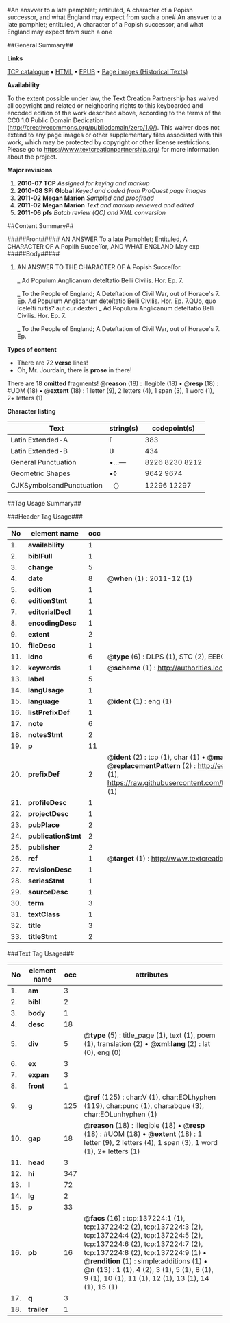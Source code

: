 #An ansvver to a late pamphlet; entituled, A character of a Popish successor, and what England may expect from such a one#
An ansvver to a late pamphlet; entituled, A character of a Popish successor, and what England may expect from such a one

##General Summary##

**Links**

[TCP catalogue](http://www.ota.ox.ac.uk/tcp/)  • 
[HTML](http://tei.it.ox.ac.uk/tcp/Texts-HTML/free/A75/A75406.html)  • 
[EPUB](http://tei.it.ox.ac.uk/tcp/Texts-EPUB/free/A75/A75406.epub) • 
[Page images (Historical Texts)](https://historicaltexts.jisc.ac.uk/eebo-99897609e)

**Availability**

To the extent possible under law, the Text Creation Partnership has waived all copyright and related or neighboring rights to this keyboarded and encoded edition of the work described above, according to the terms of the CC0 1.0 Public Domain Dedication (http://creativecommons.org/publicdomain/zero/1.0/). This waiver does not extend to any page images or other supplementary files associated with this work, which may be protected by copyright or other license restrictions. Please go to https://www.textcreationpartnership.org/ for more information about the project.

**Major revisions**

1. __2010-07__ __TCP__ *Assigned for keying and markup*
1. __2010-08__ __SPi Global__ *Keyed and coded from ProQuest page images*
1. __2011-02__ __Megan Marion__ *Sampled and proofread*
1. __2011-02__ __Megan Marion__ *Text and markup reviewed and edited*
1. __2011-06__ __pfs__ *Batch review (QC) and XML conversion*

##Content Summary##

#####Front#####
AN ANSWER To a late Pamphlet; Entituled, A CHARACTER OF A Popiſh Succeſſor, AND WHAT ENGLAND May exp
#####Body#####

1. AN ANSWER TO THE CHARACTER OF A Popish Succeſſor.

    _ Ad Populum Anglicanum deteſtatio Belli Civilis. Hor. Ep. 7.

    _ To the People of England; A Deteſtation of Civil War, out of Horace's 7. Ep.
Ad Populum Anglicanum deteſtatio Belli Civilis. Hor. Ep. 7.QUo, quo ſceleſti ruitis? aut cur dexteri
    _ Ad Populum Anglicanum deteſtatio Belli Civilis. Hor. Ep. 7.

    _ To the People of England; A Deteſtation of Civil War, out of Horace's 7. Ep.

**Types of content**

  * There are 72 **verse** lines!
  * Oh, Mr. Jourdain, there is **prose** in there!

There are 18 **omitted** fragments! 
 @__reason__ (18) : illegible (18)  •  @__resp__ (18) : #UOM (18)  •  @__extent__ (18) : 1 letter (9), 2 letters (4), 1 span (3), 1 word (1), 2+ letters (1)

**Character listing**


|Text|string(s)|codepoint(s)|
|---|---|---|
|Latin Extended-A|ſ|383|
|Latin Extended-B|Ʋ|434|
|General Punctuation|•…—|8226 8230 8212|
|Geometric Shapes|▪◊|9642 9674|
|CJKSymbolsandPunctuation|〈〉|12296 12297|

##Tag Usage Summary##

###Header Tag Usage###

|No|element name|occ|attributes|
|---|---|---|---|
|1.|__availability__|1||
|2.|__biblFull__|1||
|3.|__change__|5||
|4.|__date__|8| @__when__ (1) : 2011-12 (1)|
|5.|__edition__|1||
|6.|__editionStmt__|1||
|7.|__editorialDecl__|1||
|8.|__encodingDesc__|1||
|9.|__extent__|2||
|10.|__fileDesc__|1||
|11.|__idno__|6| @__type__ (6) : DLPS (1), STC (2), EEBO-CITATION (1), PROQUEST (1), VID (1)|
|12.|__keywords__|1| @__scheme__ (1) : http://authorities.loc.gov/ (1)|
|13.|__label__|5||
|14.|__langUsage__|1||
|15.|__language__|1| @__ident__ (1) : eng (1)|
|16.|__listPrefixDef__|1||
|17.|__note__|6||
|18.|__notesStmt__|2||
|19.|__p__|11||
|20.|__prefixDef__|2| @__ident__ (2) : tcp (1), char (1)  •  @__matchPattern__ (2) : ([0-9\-]+):([0-9IVX]+) (1), (.+) (1)  •  @__replacementPattern__ (2) : http://eebo.chadwyck.com/downloadtiff?vid=$1&page=$2 (1), https://raw.githubusercontent.com/textcreationpartnership/Texts/master/tcpchars.xml#$1 (1)|
|21.|__profileDesc__|1||
|22.|__projectDesc__|1||
|23.|__pubPlace__|2||
|24.|__publicationStmt__|2||
|25.|__publisher__|2||
|26.|__ref__|1| @__target__ (1) : http://www.textcreationpartnership.org/docs/. (1)|
|27.|__revisionDesc__|1||
|28.|__seriesStmt__|1||
|29.|__sourceDesc__|1||
|30.|__term__|3||
|31.|__textClass__|1||
|32.|__title__|3||
|33.|__titleStmt__|2||


###Text Tag Usage###

|No|element name|occ|attributes|
|---|---|---|---|
|1.|__am__|3||
|2.|__bibl__|2||
|3.|__body__|1||
|4.|__desc__|18||
|5.|__div__|5| @__type__ (5) : title_page (1), text (1), poem (1), translation (2)  •  @__xml:lang__ (2) : lat (0), eng (0)|
|6.|__ex__|3||
|7.|__expan__|3||
|8.|__front__|1||
|9.|__g__|125| @__ref__ (125) : char:V (1), char:EOLhyphen (119), char:punc (1), char:abque (3), char:EOLunhyphen (1)|
|10.|__gap__|18| @__reason__ (18) : illegible (18)  •  @__resp__ (18) : #UOM (18)  •  @__extent__ (18) : 1 letter (9), 2 letters (4), 1 span (3), 1 word (1), 2+ letters (1)|
|11.|__head__|3||
|12.|__hi__|347||
|13.|__l__|72||
|14.|__lg__|2||
|15.|__p__|33||
|16.|__pb__|16| @__facs__ (16) : tcp:137224:1 (1), tcp:137224:2 (2), tcp:137224:3 (2), tcp:137224:4 (2), tcp:137224:5 (2), tcp:137224:6 (2), tcp:137224:7 (2), tcp:137224:8 (2), tcp:137224:9 (1)  •  @__rendition__ (1) : simple:additions (1)  •  @__n__ (13) : 1 (1), 4 (2), 3 (1), 5 (1), 8 (1), 9 (1), 10 (1), 11 (1), 12 (1), 13 (1), 14 (1), 15 (1)|
|17.|__q__|3||
|18.|__trailer__|1||
